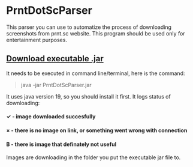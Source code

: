 # PrntDotScParser
This parser you can use to automatize the process of downloading screenshots from prnt.sc website. This program should be used only for entertainment purposes.
## [Download executable .jar](https://github.com/BeshenyiMaksimRobot/PrntDotScParser/blob/master/out/artifacts/PrntDotScParser_jar/PrntDotScParser.jar?raw=true)
It needs to be executed in command line/terminal, here is the command:
> java -jar PrntDotScParser.jar
>
It uses java version 19, so you should install it first.
It logs status of downloading:


#### ✓ - image downloaded succesfully
#### × - there is no image on link, or something went wrong with connection
#### B - there is image that definately not useful

Images are downloading in the folder you put the executable jar file to.
